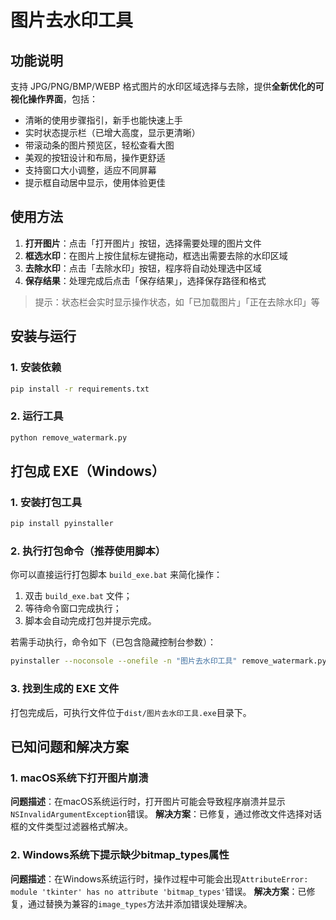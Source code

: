 # 图片去水印工具

## 功能说明

支持 JPG/PNG/BMP/WEBP 格式图片的水印区域选择与去除，提供**全新优化的可视化操作界面**，包括：
- 清晰的使用步骤指引，新手也能快速上手
- 实时状态提示栏（已增大高度，显示更清晰）
- 带滚动条的图片预览区，轻松查看大图
- 美观的按钮设计和布局，操作更舒适
- 支持窗口大小调整，适应不同屏幕
- 提示框自动居中显示，使用体验更佳

## 使用方法

1. **打开图片**：点击「打开图片」按钮，选择需要处理的图片文件
2. **框选水印**：在图片上按住鼠标左键拖动，框选出需要去除的水印区域
3. **去除水印**：点击「去除水印」按钮，程序将自动处理选中区域
4. **保存结果**：处理完成后点击「保存结果」，选择保存路径和格式

> 提示：状态栏会实时显示操作状态，如「已加载图片」「正在去除水印」等

## 安装与运行

### 1. 安装依赖

```bash
pip install -r requirements.txt
```

### 2. 运行工具

```bash
python remove_watermark.py
```

## 打包成 EXE（Windows）

### 1. 安装打包工具

```bash
pip install pyinstaller
```

### 2. 执行打包命令（推荐使用脚本）

你可以直接运行打包脚本 `build_exe.bat` 来简化操作：

1. 双击 `build_exe.bat` 文件；
2. 等待命令窗口完成执行；
3. 脚本会自动完成打包并提示完成。

若需手动执行，命令如下（已包含隐藏控制台参数）：

```bash
pyinstaller --noconsole --onefile -n "图片去水印工具" remove_watermark.py
```

### 3. 找到生成的 EXE 文件

打包完成后，可执行文件位于`dist/图片去水印工具.exe`目录下。

## 已知问题和解决方案

### 1. macOS系统下打开图片崩溃
**问题描述**：在macOS系统运行时，打开图片可能会导致程序崩溃并显示`NSInvalidArgumentException`错误。
**解决方案**：已修复，通过修改文件选择对话框的文件类型过滤器格式解决。

### 2. Windows系统下提示缺少bitmap_types属性
**问题描述**：在Windows系统运行时，操作过程中可能会出现`AttributeError: module 'tkinter' has no attribute 'bitmap_types'`错误。
**解决方案**：已修复，通过替换为兼容的`image_types`方法并添加错误处理解决。
